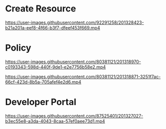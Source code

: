 # Create Resource

https://user-images.githubusercontent.com/92291258/201328423-b21a201a-eef8-4f66-b3f7-dfeef453f669.mp4

# Policy

https://user-images.githubusercontent.com/80381121/201318970-c0193343-598d-440f-9de1-e2e7756b58e2.mp4

https://user-images.githubusercontent.com/80381121/201318871-3251f7ac-66cf-423d-8b5a-705afef4e2d6.mp4

# Developer Portal


https://user-images.githubusercontent.com/87525401/201327027-b3ec55e8-a3da-4043-8caa-57ef0aee73d1.mp4





